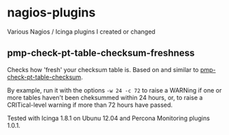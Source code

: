 nagios-plugins
==============

Various Nagios / Icinga plugins I created or changed

pmp-check-pt-table-checksum-freshness
-------------------------------------

Checks how 'fresh' your checksum table is. Based on and similar to [pmp-check-pt-table-checksum](http://www.percona.com/doc/percona-monitoring-plugins/nagios/pmp-check-pt-table-checksum.html).

By example, run it with the options `-w 24 -c 72` to raise a WARNing if one or more tables haven't been cheksummed within 24 hours, or, to raise a CRITical-level warning if more than 72 hours have passed.

Tested with Icinga 1.8.1 on Ubunu 12.04 and Percona Monitoring plugins 1.0.1.

